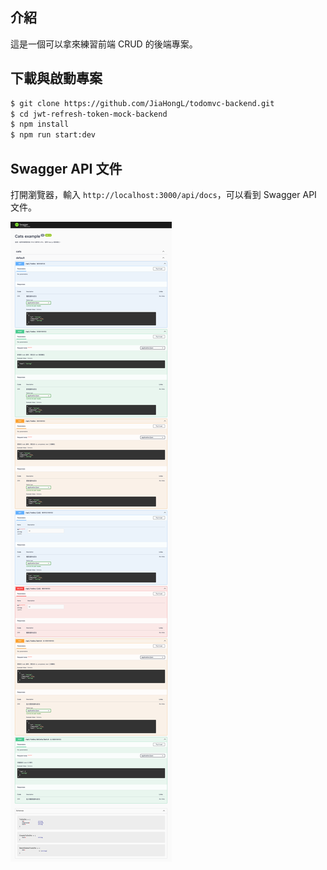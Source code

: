 ## 介紹

這是一個可以拿來練習前端 CRUD 的後端專案。

## 下載與啟動專案

```bash
$ git clone https://github.com/JiaHongL/todomvc-backend.git
$ cd jwt-refresh-token-mock-backend
$ npm install
$ npm run start:dev
```

## Swagger API 文件

打開瀏覽器，輸入 `http://localhost:3000/api/docs`，可以看到 Swagger API 文件。

![alt text](swagger.png)